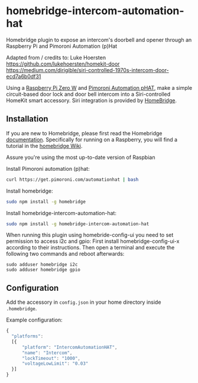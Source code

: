 # homebridge-intercom-automation-hat
Homebridge plugin to expose an intercom's doorbell and opener through an Raspberry Pi and Pimoroni Automation (p)Hat

Adapted from / credits to:  Luke Hoersten
https://github.com/lukehoersten/homekit-door
https://medium.com/dirigible/siri-controlled-1970s-intercom-door-ecd7a6b0df31

Using
a
[Raspberry Pi Zero W](https://www.raspberrypi.org/products/raspberry-pi-zero-w/) and
[Pimoroni Automation pHAT](https://shop.pimoroni.com/products/automation-phat),
make a simple circuit-based door lock and door bell intercom into a
Siri-controlled HomeKit smart accessory. Siri integration is provided
by [HomeBridge](https://github.com/homebridge/homebridge).

## Installation

If you are new to Homebridge, please first read the Homebridge [documentation](https://www.npmjs.com/package/homebridge).
Specifically for running on a Raspberry, you will find a tutorial in the [homebridge Wiki](https://github.com/homebridge/homebridge/wiki/Install-Homebridge-on-Raspbian).

Assure you're using the most up-to-date version of Raspbian

Install Pimoroni automation (p)hat:
```sh
curl https://get.pimoroni.com/automationhat | bash
```

Install homebridge:
```sh
sudo npm install -g homebridge
```

Install homebridge-intercom-automation-hat:
```sh
sudo npm install -g homebridge-intercom-automation-hat
```

When running this plugin using homebride-config-ui you need to set permission to access i2c and gpio:
First install homebridge-config-ui-x according to their instructions. Then open a terminal and execute the following two commands and reboot afterwards:
```
sudo adduser homebridge i2c
sudo adduser homebridge gpio
```


## Configuration

Add the accessory in `config.json` in your home directory inside `.homebridge`.

Example configuration:

```js
{
  "platforms":
  [{
      "platform": "IntercomAutomationHAT",
      "name": "Intercom",
      "lockTimeout": "1000",
      "voltageLowLimit": "0.03"
  }]
}
```
